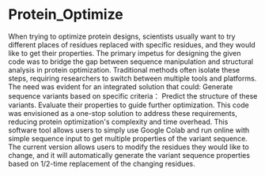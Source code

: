 # Protein_Optimize
When trying to optimize protein designs, scientists usually want to try different places of residues replaced with specific residues, and they would like to get their properties. The primary impetus for designing the given code was to bridge the gap between sequence manipulation and structural analysis in protein optimization. Traditional methods often isolate these steps, requiring researchers to switch between multiple tools and platforms. The need was evident for an integrated solution that could:
  Generate sequence variants based on specific criteria：
  Predict the structure of these variants.
  Evaluate their properties to guide further optimization.
This code was envisioned as a one-stop solution to address these requirements, reducing protein optimization's complexity and time overhead.
This software tool allows users to simply use Google Colab and run online with simple sequence input to get multiple properties of the variant sequence. The current version allows users to modify the residues they would like to change, and it will automatically generate the variant sequence properties based on 1/2-time replacement of the changing residues.
